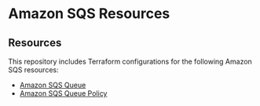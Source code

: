# Amazon SQS Resources

## Resources

This repository includes Terraform configurations for the following Amazon SQS resources:

- [Amazon SQS Queue](./queue)
- [Amazon SQS Queue Policy](./queue_policy)
